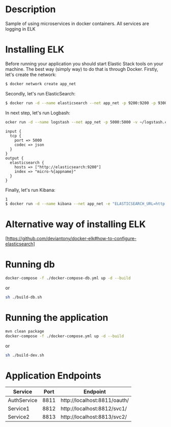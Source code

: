 # Description

Sample of using microservices in docker containers.
All services are logging in ELK

# Installing ELK

Before running your application you should start Elastic Stack tools on your machine. 
The best way (simply way) to do that is through Docker. 
Firstly, let's create the network:
```sh
$ docker network create app_net
```

Secondly, let's run ElasticSearch:
```sh
$ docker run -d --name elasticsearch --net app_net -p 9200:9200 -p 9300:9300 -e "discovery.type=single-node" elasticsearch:latest
```

In next step, let's run Logbash:
```sh
ocker run -d --name logstash --net app_net -p 5000:5000 -v ~/logstash.conf:/usr/share/logstash/pipeline/logstash.conf docker.elastic.co/logstash/logstash:latest
```

```
input {
  tcp {
    port => 5000
    codec => json
  }
}
output {
  elasticsearch {
    hosts => ["http://elasticsearch:9200"]
    index => "micro-%{appname}"
  }
}
```

Finally, let's run Kibana:
```sh
1
$ docker run -d --name kibana --net app_net -e "ELASTICSEARCH_URL=http://elasticsearch:9200" -p 5601:5601 docker.elastic.co/kibana/kibana:latest
```

# Alternative way of installing ELK

[https://github.com/deviantony/docker-elk#how-to-configure-elasticsearch]

# Running db

```sh
docker-compose -f ./docker-compose-db.yml up -d --build
```
or

```sh
sh ./build-db.sh
```

# Running the application

```sh
mvn clean package
docker-compose -f ./docker-compose.yml up -d --build
```

or

```sh
sh ./build-dev.sh
```

# Application Endpoints

| Service | Port | Endpoint |
| ------ | ------ | ------ |
| AuthService | 8811 | http://localhost:8811/oauth/<resource>
| Service1 | 8812 | http://localhost:8812/svc1/<resource>
| Service2 | 8813 | http://localhost:8813/svc2/<resource>
